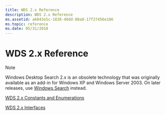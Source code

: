 ```yaml
---
title: WDS 2.x Reference
description: WDS 2.x Reference
ms.assetid: a6043e5c-1838-49dd-88a8-17f27456e186
ms.topic: reference
ms.date: 05/31/2018
---
```


# WDS 2.x Reference

> [!NOTE]
> Windows Desktop Search 2.x is an obsolete technology that was originally available as an add-in for Windows XP and Windows Server 2003. On later releases, use [Windows Search](../search/-search-3x-wds-overview.md) instead.


[WDS 2.x Constants and Enumerations](-search-2x-constants-and-enumerations-entry-page.md)

[WDS 2.x Interfaces](-search-2x-interfaces-entry-page.md)

 

 




